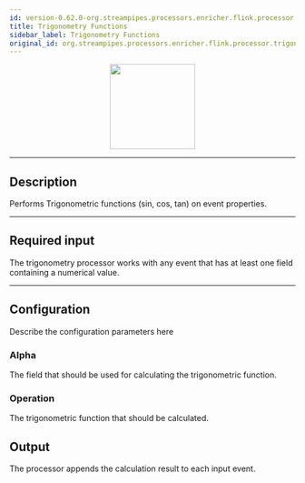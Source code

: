 ```yaml
---
id: version-0.62.0-org.streampipes.processors.enricher.flink.processor.trigonometry
title: Trigonometry Functions
sidebar_label: Trigonometry Functions
original_id: org.streampipes.processors.enricher.flink.processor.trigonometry
---
```




<p align="center"> 
    <img src="/img/pipeline-elements/org.streampipes.processors.enricher.flink.processor.trigonometry/icon.png" width="150px;" class="pe-image-documentation"/>
</p>

***

## Description

Performs Trigonometric functions (sin, cos, tan) on event properties.

***

## Required input
The trigonometry processor works with any event that has at least one field containing a numerical value.

***

## Configuration

Describe the configuration parameters here

### Alpha
The field that should be used for calculating the trigonometric function.


### Operation
The trigonometric function that should be calculated.

## Output
The processor appends the calculation result to each input event.
